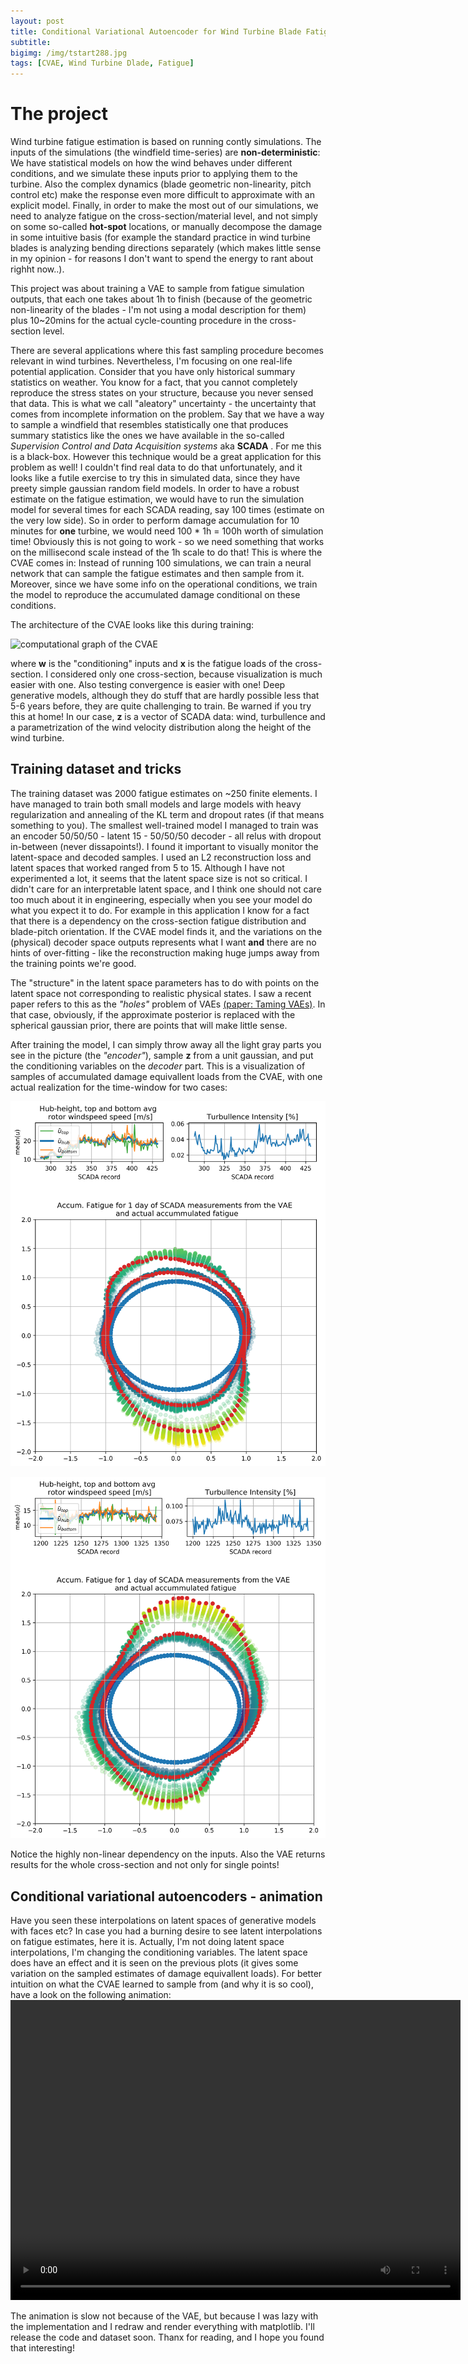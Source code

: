 ```yaml
---
layout: post
title: Conditional Variational Autoencoder for Wind Turbine Blade Fatigue Damage Estimation
subtitle: 
bigimg: /img/tstart288.jpg
tags: [CVAE, Wind Turbine Dlade, Fatigue]
---
```

# The project

Wind turbine fatigue estimation is based on running contly simulations. 
The inputs of the simulations (the windfield time-series) are **non-deterministic**: We have statistical models on how the wind 
behaves under different conditions, and we simulate these inputs prior to applying them to the turbine.
Also the complex dynamics (blade geometric non-linearity, pitch control etc) make the response even more difficult to approximate with an explicit model.
Finally, in order to make the most out of our simulations, we need to analyze fatigue on the cross-section/material level, and not simply on some so-called **hot-spot** locations, or manually decompose the damage in some intuitive basis (for example the standard practice in wind turbine blades is analyzing bending directions separately (which makes little sense in my opinion - for reasons I don't want to spend the energy to rant about righht now..). 

This project was about training a VAE to sample from fatigue simulation outputs, that each one takes about 1h to finish (because of
 the geometric non-linearity of the blades - I'm not using a modal description for them) plus 10~20mins for the
 actual cycle-counting procedure in the cross-section level.

There are several applications where this fast sampling procedure becomes relevant in wind turbines. Nevertheless, I'm focusing on one real-life potential application. 
Consider that you have only historical summary statistics on weather. You know for a fact, that you cannot completely reproduce the stress
 states on your structure, because you never sensed that data. This is what we call "aleatory" uncertainty - the uncertainty that comes 
from incomplete information on the problem.  Say that we have a way to sample a windfield that 
resembles statistically one that produces summary statistics like the ones we have available in the so-called *Supervision Control and Data Acquisition systems* aka **SCADA** . 
For me this is a black-box. However this technique would be a great application for this problem as well! I couldn't find real data to do that unfortunately, 
and it looks like a futile exercise to try this in simulated data, since they have preety simple gaussian random field models.
In order to have a robust estimate on the fatigue estimation, we would have to run the simulation model for several times for each SCADA reading, say 100 times (estimate on the very low side).
So in order to perform damage accumulation for 10 minutes for **one** turbine, we would need 100 * 1h = 100h worth of simulation time!
Obviously this is not going to work - so we need something that works on the millisecond scale instead of the 1h scale to do that!
This is where the CVAE comes in: Instead of running 100 simulations, we can train a neural network that can sample the fatigue estimates and then sample from it.
Moreover, since we have some info on the operational conditions, we train the model to reproduce the accumulated damage conditional on these conditions. 

The architecture of the CVAE looks like this during training:

![computational graph of the CVAE](/img/cvaesvg.jpg)

where **w** is the "conditioning" inputs and **x** is the fatigue loads of the cross-section. I considered only one cross-section, because visualization is much easier with one.
Also testing convergence is easier with one! Deep generative models, although they do stuff that are hardly possible less that 5-6 years before, they are quite challenging to train.
Be warned if you try this at home! In our case, **z** is a vector of SCADA data: wind, turbullence and a parametrization of the wind velocity distribution along the height of the wind turbine.

## Training dataset and tricks
The training dataset was 2000 fatigue estimates on ~250 finite elements. I have managed to train both small models and large models with heavy regularization and annealing of the KL term and dropout rates (if that means something to you).
The smallest well-trained model I managed to train was an encoder 50/50/50 - latent 15 - 50/50/50 decoder - all relus with dropout in-between (never dissapoints!). I found it important to visually monitor the latent-space and decoded samples.
I used an L2 reconstruction loss and latent spaces that worked ranged from 5 to 15. Although I have not experimented a lot, it seems that the latent space size is not so critical. I didn't care for an interpretable latent space, and I think one should not care too much about it in engineering, especially when you see your model do what you expect it to do. For example in this application I know for a fact that there is a dependency on the cross-section fatigue distribution and blade-pitch orientation. If the CVAE model finds it, and the variations on the (physical) decoder space outputs represents what I want **and** there are no hints of over-fitting - like the reconstruction making huge jumps away from the training points we're good.

The "structure" in the latent space parameters has to do with points on the latent space not corresponding to realistic physical states. I saw a recent paper refers to this as the *"holes"* problem of VAEs [(paper: Taming VAEs)](https://arxiv.org/abs/1810.00597).
In that case, obviously, if the approximate posterior is replaced with the spherical gaussian prior, there are points that will make little sense.

After training the model, I can simply throw away all the light gray parts you see in the picture (the *"encoder"*), sample **z** from a unit gaussian, and put the conditioning variables on the *decoder* part. This is a visualization of samples of accumulated damage
equivallent loads from the CVAE, with one actual realization for the time-window for two cases:

![fatigue estimates](/img/tstart288.png)


![fatigue estimates](/img/tstart1200.png)


Notice the highly non-linear dependency on the inputs. Also the VAE returns results for the whole cross-section and not only for single points! 


## Conditional variational autoencoders - animation

Have you seen these interpolations on latent spaces of generative models with faces etc? 
In case you had a burning desire to see latent interpolations on fatigue estimates, here it is.
Actually, I'm not doing latent space interpolations, I'm changing the conditioning variables. The latent space does have an effect and it is seen on the previous plots (it gives some variation on the sampled estimates of damage equivallent loads).
For better intuition on what the CVAE learned to sample from (and why it is so cool), have a look on the following animation:
<video width="720" height="480" controls="controls">
  <source src="/img/conditional_VAE_for_wind_turbine_blade_Fatigue.mp4" type="video/mp4">
</video>

The animation is slow not because of the VAE, but because I was lazy with the implementation and I redraw and render everything with matplotlib.
I'll release the code and dataset soon. Thanx for reading, and I hope you found that interesting! 



[//]: # " # Variational Autoencoders"
[//]: # "Variational techniques in statistics have been around for some time. Relatively recently"
